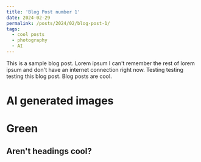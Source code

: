```yaml
---
title: 'Blog Post number 1'
date: 2024-02-29
permalink: /posts/2024/02/blog-post-1/
tags:
  - cool posts
  - photography
  - AI
---
```


This is a sample blog post. Lorem ipsum I can't remember the rest of lorem ipsum and don't have an internet connection right now. Testing testing testing this blog post. Blog posts are cool.

AI generated images
======

Green
======

Aren't headings cool?
------
